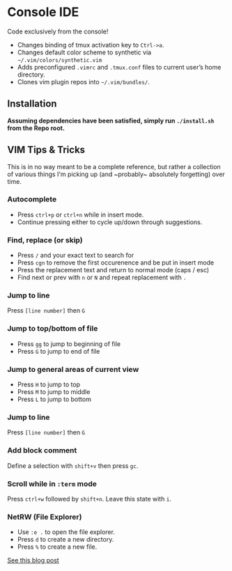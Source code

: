 Console IDE
===========

Code exclusively from the console!

* Changes binding of tmux activation key to `Ctrl->a`.
* Changes default color scheme to synthetic via
  `~/.vim/colors/synthetic.vim`
* Adds preconfigured `.vimrc` and `.tmux.conf` files to current user’s
  home directory.
* Clones vim plugin repos into `~/.vim/bundles/`.

Installation
------------

**Assuming dependencies have been satisfied, simply run `./install.sh`
from the Repo root.**

VIM Tips & Tricks
-----------------

This is in no way meant to be a complete reference, but rather a collection
of various things I'm picking up (and ~probably~ absolutely forgetting) over
time.

### Autocomplete

* Press `ctrl+p` or `ctrl+n` while in insert mode.
* Continue pressing either to cycle up/down through suggestions.

### Find, replace (or skip)

* Press `/` and your exact text to search for
* Press `cgn` to remove the first occurenence and be put in insert mode
* Press the replacement text and return to normal mode (caps / esc)
* Find next or prev with `n` or `N` and repeat replacement with `.`

### Jump to line

Press `[line number]` then `G`

### Jump to top/bottom of file

* Press `gg` to jump to beginning of file
* Press `G` to jump to end of file

### Jump to general areas of current view

* Press `H` to jump to top
* Press `M` to jump to middle
* Press `L` to jump to bottom

### Jump to line

Press `[line number]` then `G`

### Add block comment

Define a selection with `shift+v` then press `gc`.

### Scroll while in `:term` mode

Press `ctrl+w` followed by `shift+n`. Leave this state with `i`.

### NetRW (File Explorer)

* Use `:e .` to open the file explorer.
* Press `d` to create a new directory.
* Press `%` to create a new file.

[See this blog post](https://blog.stevenocchipinti.com/2016/12/28/using-netrw-instead-of-nerdtree-for-vim/)
